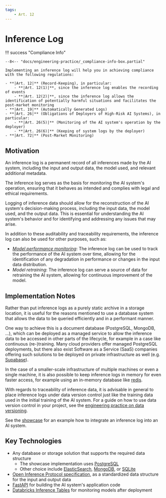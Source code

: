 ```yaml
---
tags:
    - Art. 12
---
```


# Inference Log

!!! success "Compliance Info"

    --8<-- "docs/engineering-practice/_compliance-info-box.partial"

    Implementing an inference log will help you in achieving compliance with the following regulations:

    - **|Art. 12|** (Record-Keeping), in particular:
        - **|Art. 12(1)|**, since the inference log enables the recording of events
        - **|Art. 12(2)|**, since the inference log allows the identification of potentially harmful situations and facilitates the post-market monitoring
    - **|Art. 19|** (Automatically Generated Logs)
    - **|Art. 26|** (Obligations of Deployers of High-Risk AI Systems), in particular:
        - **|Art. 26(5)|** (Monitoring of the AI system's operation by the deployer)
        - **|Art. 26(6)|** (Keeping of system logs by the deployer)
    - **|Art. 72|** (Post-Market Monitoring)

## Motivation

An inference log is a permanent record of all inferences made by the AI system, including the input and output data, the model used, and relevant additional metadata.

The inference log serves as the basis for monitoring the AI system's operation, ensuring that it behaves as intended and complies with legal and ethical requirements.

Logging of inference data should allow for the reconstruction of the AI system's decision-making process, including the input data, the model used, and the output data.
This is essential for understanding the AI system's behavior and for identifying and addressing any issues that may arise.

In addition to these auditability and traceability requirements, the inference log can also be used for other purposes, such as:

-   _[Model performance monitoring](model-monitoring.md)_: The inference log can be used to track the performance of the AI system over time, allowing for the identification of any degradation in performance or changes in the input data distribution.
-   _Model retraining_: The inference log can serve a source of data for retraining the AI system, allowing for continuous improvement of the model.

## Implementation Notes

Rather than put inference logs as a purely static archive in a storage location, it is useful for the reasons mentioned to use a database system that allows the data to be queried efficiently and in a performant manner.

One way to achieve this is a document database (PostgreSQL, MongoDB, ...), which can be deployed as a managed service to allow the inference data to be accessed in other parts of the lifecycle, for example in a case like continuous (re-)training.
Many cloud providers offer managed PostgreSQL deployments, but there also exist Software as a Service (SaaS) companies offering such solutions to be deployed on private infrastructure as well (e.g. [Supabase](https://supabase.com/)).

In the case of a smaller-scale infrastructure of multiple machines or even a single machine, it is also possible to keep inference logs in memory for even faster access, for example using an in-memory database like [redis](https://redis.io/).

With regards to traceability of inference data, it is advisable in general to place inference logs under data version control just like the training data used in the initial training of the AI system. For a guide on how to use data version control in your project, see the [engineering practice on data versioning](data-governance/data-versioning.md).

See the [showcase](../showcase/implementation-notes/inference-logging.md) for an example how to integrate an inference log into an AI system.

## Key Technologies

-   Any database or storage solution that supports the required data structure
    -   The showcase implementation uses [PostgreSQL](https://www.postgresql.org/)
    -   Other choice include [ElasticSearch](https://www.elastic.co/elasticsearch/), [MongoDB](https://www.mongodb.com/), or [SQLite](https://www.sqlite.org/index.html)
-   [Open Inference Protocol specification](https://github.com/kserve/open-inference-protocol/), as a standardized data structure for the input and output data
-   [FastAPI](https://fastapi.tiangolo.com/) for building the AI system's application code
-   [Databricks Inference Tables](https://www.databricks.com/blog/announcing-inference-tables-simplified-monitoring-and-diagnostics-ai-models) for monitoring models after deployment
